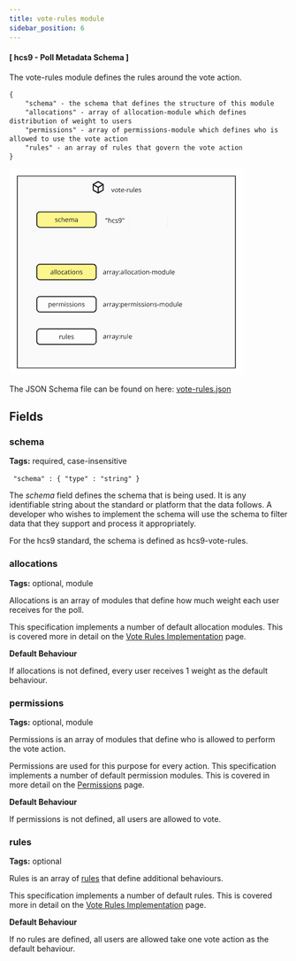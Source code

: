 ```yaml
---
title: vote-rules module
sidebar_position: 6
---
```


#### [ hcs9 - Poll Metadata Schema ]

The vote-rules module defines the rules around the vote action.

```
{
    "schema" - the schema that defines the structure of this module
    "allocations" - array of allocation-module which defines distribution of weight to users
    "permissions" - array of permissions-module which defines who is allowed to use the vote action
    "rules" - an array of rules that govern the vote action
}
```

![vote-rules diagram](../../../../static/polls/vote-rules.png)

The JSON Schema file can be found on here: [vote-rules.json](../../../assets/schema/vote-rules.json)

## Fields

### schema

**Tags:** required, case-insensitive

` "schema" : { "type" : "string" }`

The *schema* field defines the schema that is being used. It is any identifiable string about the standard or platform that the data follows. A developer who wishes to implement the schema will use the schema to filter data that they support and process it appropriately.

For the hcs9 standard, the schema is defined as hcs9-vote-rules.

### allocations

**Tags:** optional, module

Allocations is an array of modules that define how much weight each user receives for the poll. 

This specification implements a number of default allocation modules. This is covered more in detail on the [Vote Rules Implementation](../implementation/vote-rules-implementation.md) page.

**Default Behaviour** 

If allocations is not defined, every user receives 1 weight as the default behaviour.


### permissions

**Tags:** optional, module

Permissions is an array of modules that define who is allowed to perform the vote action.

Permissions are used for this purpose for every action. This specification implements a number of default permission modules. This is covered in more detail on the [Permissions](./permissions.md) page.

**Default Behaviour**

If permissions is not defined, all users are allowed to vote.

### rules

**Tags:** optional

Rules is an array of [rules](./rules.md) that define additional behaviours. 

This specification implements a number of default rules. This is covered more in detail on the [Vote Rules Implementation](../implementation/vote-rules-implementation.md) page.

**Default Behaviour**

If no rules are defined, all users are allowed take one vote action as the default behaviour.
